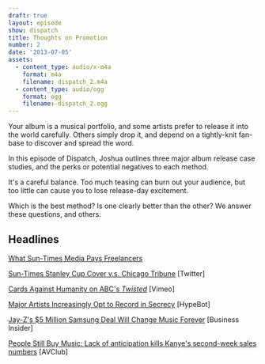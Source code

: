 ```yaml
---
draft: true
layout: episode
show: dispatch
title: Thoughts on Promotion
number: 2
date: '2013-07-05'
assets:
  - content_type: audio/x-m4a
    format: m4a
    filename: dispatch_2.m4a
  - content_type: audio/ogg
    format: ogg
    filename: dispatch_2.ogg
---
```

Your album is a musical portfolio, and some artists prefer to release it into the world carefully. Others simply drop it, and depend on a tightly-knit fan-base to discover and spread the word.

In this episode of Dispatch, Joshua outlines three major album release case studies, and the perks or potential negatives to each method.

It's a careful balance. Too much teasing can burn out your audience, but too little can cause you to lose release-day excitement.

Which is the best method? Is one clearly better than the other? We answer these questions, and others.

## Headlines

[What Sun-Times Media Pays Freelancers](http://jimromenesko.com/2013/06/25/what-sun-times-media-pays-freelancers-for-suburban-newspaper-photo-assignments/)

[Sun-Times Stanley Cup Cover v.s. Chicago Tribune](https://twitter.com/briancassella/statuses/350022531064934400) [Twitter]

[Cards Against Humanity on ABC's *Twisted*](http://vimeo.com/69659351) [Vimeo]

[Major Artists Increasingly Opt to Record in Secrecy](http://www.hypebot.com/hypebot/2013/07/major-artists-increasingly-opt-to-record-in-secrecy.html) [HypeBot]

[Jay-Z's $5 Million Samsung Deal Will Change Music Forever](http://www.businessinsider.com/jay-zs-5-million-samsung-deal-2013-7) [Business Insider]

[People Still Buy Music: Lack of anticipation kills Kanye's second-week sales numbers](http://www.avclub.com/articles/people-still-buy-music-lack-of-anticipation-kills,99737/) [AVClub]
